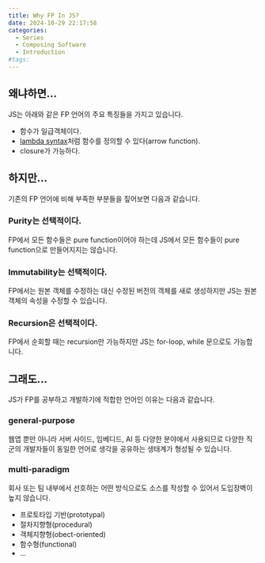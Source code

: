 ```yaml
---
title: Why FP In JS?
date: 2024-10-29 22:17:58
categories:
  - Series
  - Composing Software
  - Introduction
#tags:
---
```

## 왜냐하면...

JS는 아래와 같은 FP 언어의 주요 특징들을 가지고 있습니다.

- 함수가 일급객체이다.
- [lambda syntax](https://www.w3schools.com/python/python_lambda.asp)처럼 함수를 정의할 수 있다(arrow function).
- closure가 가능하다.

## 하지만...

기존의 FP 언어에 비해 부족한 부분들을 짚어보면 다음과 같습니다.

### Purity는 선택적이다.

FP에서 모든 함수들은 pure function이어야 하는데 JS에서 모든 함수들이 pure function으로 만들어지지는 않습니다.

### Immutability는 선택적이다.

FP에서는 원본 객체를 수정하는 대신 수정된 버전의 객체를 새로 생성하지만 JS는 원본 객체의 속성을 수정할 수 있습니다.

### Recursion은 선택적이다.

FP에서 순회할 때는 recursion만 가능하지만 JS는 for-loop, while 문으로도 가능합니다.

## 그래도...

JS가 FP를 공부하고 개발하기에 적합한 언어인 이유는 다음과 같습니다.

### general-purpose

웹앱 뿐만 아니라 서버 사이드, 임베디드, AI 등 다양한 분야에서 사용되므로 다양한 직군의 개발자들이 동일한 언어로 생각을 공유하는 생태계가 형성될 수 있습니다.

### multi-paradigm

회사 또는 팀 내부에서 선호하는 어떤 방식으로도 소스를 작성할 수 있어서 도입장벽이 높지 않습니다.

- 프로토타입 기반(prototypal)
- 절차지향형(procedural)
- 객체지향형(obect-oriented)
- 함수형(functional)
- …
